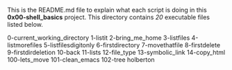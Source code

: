 This is the README.md file to explain what each script is doing in this **0x00-shell_basics** project.
This directory contains *20* executable files listed below.


0-current_working_directory 
1-listit
2-bring_me_home
3-listfiles
4-listmorefiles
5-listfilesdigitonly
6-firstdirectory
7-movethatfile
8-firstdelete
9-firstdirdeletion
10-back
11-lists
12-file_type
13-symbolic_link
14-copy_html
100-lets_move
101-clean_emacs
102-tree
holberton 
